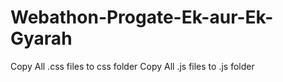 # Webathon-Progate-Ek-aur-Ek-Gyarah

Copy All .css files to css folder
Copy All .js files to .js folder
